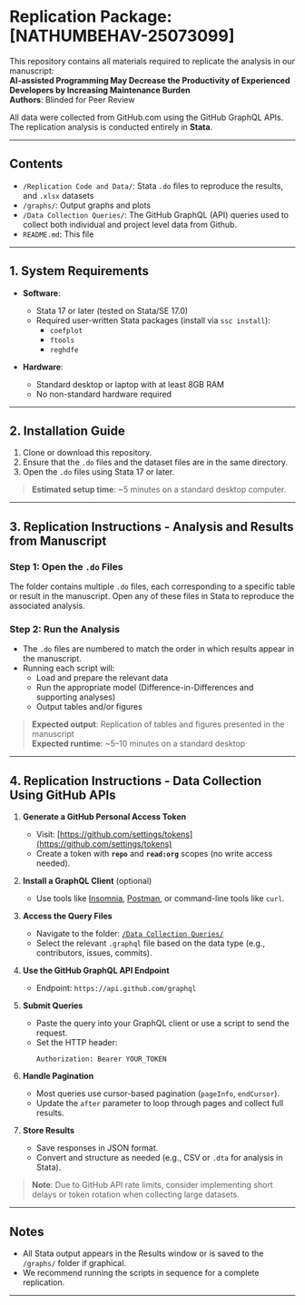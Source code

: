 # Replication Package: [NATHUMBEHAV-25073099]

This repository contains all materials required to replicate the analysis in our manuscript:  
**AI-assisted Programming May Decrease the Productivity of Experienced Developers by Increasing Maintenance Burden**  
**Authors**: Blinded for Peer Review

All data were collected from GitHub.com using the GitHub GraphQL APIs. The replication analysis is conducted entirely in **Stata**.

---

## Contents

- `/Replication Code and Data/`: Stata `.do` files to reproduce the results, and `.xlsx` datasets  
- `/graphs/`: Output graphs and plots
- `/Data Collection Queries/`: The GitHub GraphQL (API) queries used to collect both individual and project level data from Github. 
- `README.md`: This file  

---

## 1. System Requirements

- **Software**:  
  - Stata 17 or later (tested on Stata/SE 17.0)  
  - Required user-written Stata packages (install via `ssc install`):  
    - `coefplot`  
    - `ftools`  
    - `reghdfe`  

- **Hardware**:  
  - Standard desktop or laptop with at least 8GB RAM  
  - No non-standard hardware required  

---

## 2. Installation Guide

1. Clone or download this repository.  
2. Ensure that the `.do` files and the dataset files are in the same directory.  
3. Open the `.do` files using Stata 17 or later.  

> **Estimated setup time**: ~5 minutes on a standard desktop computer.

---

## 3. Replication Instructions - Analysis and Results from Manuscript

### Step 1: Open the `.do` Files  
The folder contains multiple `.do` files, each corresponding to a specific table or result in the manuscript. Open any of these files in Stata to reproduce the associated analysis.

### Step 2: Run the Analysis  
- The `.do` files are numbered to match the order in which results appear in the manuscript.  
- Running each script will:  
  - Load and prepare the relevant data  
  - Run the appropriate model (Difference-in-Differences and supporting analyses)  
  - Output tables and/or figures
> **Expected output**: Replication of tables and figures presented in the manuscript  
> **Expected runtime**: ~5–10 minutes on a standard desktop
---
## 4. Replication Instructions - Data Collection Using GitHub APIs
1. **Generate a GitHub Personal Access Token**  
   - Visit: [https://github.com/settings/tokens](https://github.com/settings/tokens)  
   - Create a token with **`repo`** and **`read:org`** scopes (no write access needed).

2. **Install a GraphQL Client** (optional)  
   - Use tools like [Insomnia](https://insomnia.rest/), [Postman](https://www.postman.com/), or command-line tools like `curl`.

3. **Access the Query Files**  
   - Navigate to the folder: [`/Data Collection Queries/`](https://github.com/NATHUMBEHAV-25073099/Replication/tree/main/Data%20Collection%20Queries)  
   - Select the relevant `.graphql` file based on the data type (e.g., contributors, issues, commits).

4. **Use the GitHub GraphQL API Endpoint**  
   - Endpoint: `https://api.github.com/graphql`

5. **Submit Queries**  
   - Paste the query into your GraphQL client or use a script to send the request.  
   - Set the HTTP header:  
     ```
     Authorization: Bearer YOUR_TOKEN
     ```

6. **Handle Pagination**  
   - Most queries use cursor-based pagination (`pageInfo`, `endCursor`).  
   - Update the `after` parameter to loop through pages and collect full results.

7. **Store Results**  
   - Save responses in JSON format.  
   - Convert and structure as needed (e.g., CSV or `.dta` for analysis in Stata).

> **Note**: Due to GitHub API rate limits, consider implementing short delays or token rotation when collecting large datasets.


---

## Notes

- All Stata output appears in the Results window or is saved to the `/graphs/` folder if graphical.  
- We recommend running the scripts in sequence for a complete replication.

---
